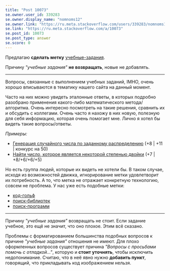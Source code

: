 ```yaml
---
title: "Post 10073"
se.owner.user_id: 339283
se.owner.display_name: "nomnoms12"
se.owner.link: "https://ru.meta.stackoverflow.com/users/339283/nomnoms12"
se.link: "https://ru.meta.stackoverflow.com/a/10073"
se.post_id: 10073
se.post_type: answer
se.score: 0
---
```

<p>Предлагаю <strong>сделать метку</strong> <a href="https://ru.stackoverflow.com/questions/tagged/%d1%83%d1%87%d0%b5%d0%b1%d0%bd%d1%8b%d0%b5-%d0%b7%d0%b0%d0%b4%d0%b0%d0%bd%d0%b8%d1%8f" class="post-tag" title="показать вопросы с меткой [учебные-задания]" rel="tag">учебные-задания</a>.</p>

<p>Причину <em>"учебные задания"</em> <strong>не возвращать</strong>, новые не добавлять.
<hr>
Вопросы, связанные с выполнением учебных заданий, IMHO, очень хорошо вписываются в тематику нашего сайта на данный момент.</p>

<p>Часто на них можно увидеть эталонные ответы, в которых подробно разобрано применения какого-либо математического метода/алгоритма. Очень интересно посмотреть на такие решения, сравнить их и обсудить с коллегами. Очень часто я нахожу в них новую, полезную для себя информацию, которая очень помогает мне. Лично я хотел бы видеть такие вопросы/ответы.</p>

<p><em>Примеры:</em></p>

<ul>
<li><a href="https://ru.stackoverflow.com/q/1054252/339283">Генерация случайного числа по заданному распределению</a> (+8 | +11 | конкурс на 50)</li>
<li><a href="https://ru.stackoverflow.com/q/1053498/339283">Найти число, которое является некоторой степенью двойки</a> (+7 | +8/+6/+6/+5)</li>
</ul>

<p>Но есть группа людей, которые их видеть не хотели бы. В таком случае, исходя из возможностей движка, игнорирование метки удовлетворит их потребность. А то, что метка не отражает конкретную технологию, совсем не проблема. У нас уже есть подобные метки:</p>

<ul>
<li><a href="https://ru.stackoverflow.com/questions/tagged/%d0%ba%d0%be%d0%b4-%d0%b3%d0%be%d0%bb%d1%8c%d1%84" class="post-tag" title="показать вопросы с меткой [код-гольф]" rel="tag">код-гольф</a></li>
<li><a href="https://ru.stackoverflow.com/questions/tagged/%d0%bf%d0%be%d0%b8%d1%81%d0%ba-%d0%b1%d0%b8%d0%b1%d0%bb%d0%b8%d0%be%d1%82%d0%b5%d0%ba" class="post-tag" title="показать вопросы с меткой [поиск-библиотек]" rel="tag">поиск-библиотек</a></li>
<li><a href="https://ru.stackoverflow.com/questions/tagged/%d0%bf%d0%be%d0%b8%d1%81%d0%ba-%d0%bf%d1%80%d0%be%d0%b3%d1%80%d0%b0%d0%bc%d0%bc" class="post-tag" title="показать вопросы с меткой [поиск-программ]" rel="tag">поиск-программ</a></li>
</ul>

<p><hr>
Причину <em>"учебные задания"</em> возвращать не стоит. Если задание учебное, это ещё не значит, что оно плохое. Этим всё сказано.</p>

<p>Проблемы с форматированием большинства подобных вопросов к причине <em>"учебные задания"</em> отношения не имеют. Для плохо оформленных вопросов существует причина <em>"Вопросы с просьбами помочь с отладкой..."</em>, которую и <strong>стоит уточнять</strong>, чтобы исключить недопонимание. Считаю, что в неё явно нужно <strong>добавить пункт</strong>, говорящий, что прикладывать код изображением нельзя.</p>
